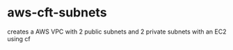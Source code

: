 # aws-cft-subnets
 creates a AWS VPC with 2 public subnets and 2 private subnets with an EC2 using cf
